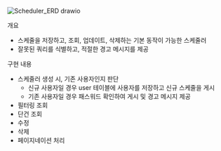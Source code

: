 ![Scheduler_ERD drawio](https://github.com/user-attachments/assets/e516b667-04f2-4fd2-85be-70229e1efb37)

개요
- 스케줄을 저장하고, 조회, 업데이트, 삭제하는 기본 동작이 가능한 스케줄러
- 잘못된 쿼리를 식별하고, 적절한 경고 메시지를 제공

구현 내용
- 스케줄러 생성 시, 기존 사용자인지 판단
    - 신규 사용자일 경우 user 테이블에 사용자를 저장하고 신규 스케줄을 게시
    - 기존 사용자일 경우 패스워드 확인하여 게시 및 경고 메시지 제공
- 필터링 조회
- 단건 조회
- 수정
- 삭제
- 페이지네이션 처리
